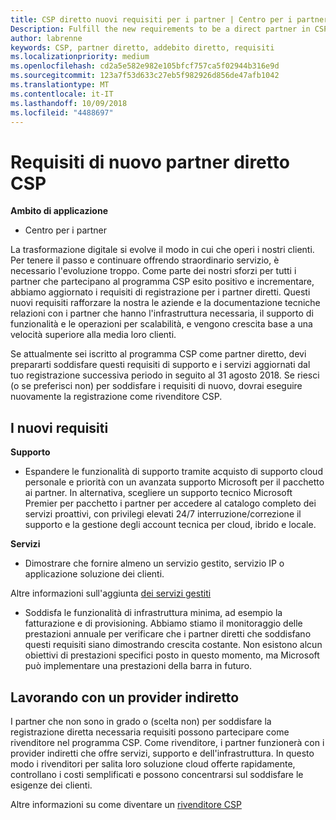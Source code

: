 ```yaml
---
title: CSP diretto nuovi requisiti per i partner | Centro per i partner
Description: Fulfill the new requirements to be a direct partner in CSP
author: labrenne
keywords: CSP, partner diretto, addebito diretto, requisiti
ms.localizationpriority: medium
ms.openlocfilehash: cd2a5e582e982e105bfcf757ca5f02944b316e9d
ms.sourcegitcommit: 123a7f53d633c27eb5f982926d856de47afb1042
ms.translationtype: MT
ms.contentlocale: it-IT
ms.lasthandoff: 10/09/2018
ms.locfileid: "4488697"
---
```

# <a name="csp-direct-partner-new-requirements"></a>Requisiti di nuovo partner diretto CSP

**Ambito di applicazione**

- Centro per i partner

La trasformazione digitale si evolve il modo in cui che operi i nostri clienti. Per tenere il passo e continuare offrendo straordinario servizio, è necessario l'evoluzione troppo. Come parte dei nostri sforzi per tutti i partner che partecipano al programma CSP esito positivo e incrementare, abbiamo aggiornato i requisiti di registrazione per i partner diretti. Questi nuovi requisiti rafforzare la nostra le aziende e la documentazione tecniche relazioni con i partner che hanno l'infrastruttura necessaria, il supporto di funzionalità e le operazioni per scalabilità, e vengono crescita base a una velocità superiore alla media loro clienti.

Se attualmente sei iscritto al programma CSP come partner diretto, devi prepararti soddisfare questi requisiti di supporto e i servizi aggiornati dal tuo registrazione successiva periodo in seguito al 31 agosto 2018. Se riesci (o se preferisci non) per soddisfare i requisiti di nuovo, dovrai eseguire nuovamente la registrazione come rivenditore CSP.

## <a name="the-new-requirements"></a>I nuovi requisiti

**Supporto**

- Espandere le funzionalità di supporto tramite acquisto di supporto cloud personale e priorità con un avanzata supporto Microsoft per il pacchetto ai partner. In alternativa, scegliere un supporto tecnico Microsoft Premier per pacchetto i partner per accedere al catalogo completo dei servizi proattivi, con privilegi elevati 24/7 interruzione/correzione il supporto e la gestione degli account tecnica per cloud, ibrido e locale. 

**Servizi**

- Dimostrare che fornire almeno un servizio gestito, servizio IP o applicazione soluzione dei clienti. 

Altre informazioni sull'aggiunta [dei servizi gestiti](https://partner.microsoft.com/business-opportunities/managed-services-provider) 

- Soddisfa le funzionalità di infrastruttura minima, ad esempio la fatturazione e di provisioning.
Abbiamo stiamo il monitoraggio delle prestazioni annuale per verificare che i partner diretti che soddisfano questi requisiti siano dimostrando crescita costante. Non esistono alcun obiettivi di prestazioni specifici posto in questo momento, ma Microsoft può implementare una prestazioni della barra in futuro. 

## <a name="working-with-an-indirect-provider"></a>Lavorando con un provider indiretto

I partner che non sono in grado o (scelta non) per soddisfare la registrazione diretta necessaria requisiti possono partecipare come rivenditore nel programma CSP. Come rivenditore, i partner funzionerà con i provider indiretti che offre servizi, supporto e dell'infrastruttura. In questo modo i rivenditori per salita loro soluzione cloud offerte rapidamente, controllano i costi semplificati e possono concentrarsi sul soddisfare le esigenze dei clienti.  

Altre informazioni su come diventare un [rivenditore CSP](https://partner.microsoft.com/cloud-solution-provider)



